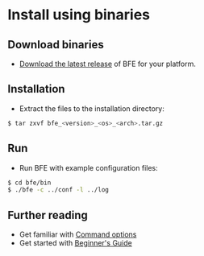 # Install using binaries

## Download binaries

- [Download the latest release](https://github.com/bfenetworks/bfe/releases) of BFE for your platform.

## Installation

- Extract the files to the installation directory:

```bash
$ tar zxvf bfe_<version>_<os>_<arch>.tar.gz
```

## Run

- Run BFE with example configuration files:

```bash
$ cd bfe/bin
$ ./bfe -c ../conf -l ../log
```

## Further reading

- Get familiar with [Command options](../operation/command.md)
- Get started with [Beginner's Guide](../example/guide.md)
